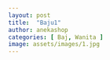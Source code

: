 ```yaml
---
layout: post
title:  "Baju1"
author: anekashop
categories: [ Baj, Wanita ]
image: assets/images/1.jpg
---
```

